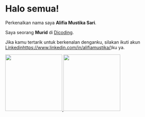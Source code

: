 # Halo semua! 

Perkenalkan nama saya **Alifia Mustika Sari**.

Saya seorang **Murid** di [Dicoding](https://www.dicoding.com/).

Jika kamu tertarik untuk berkenalan denganku, silakan ikuti akun [Linkedin](https://www.linkedin.com/in/alifiamustika/)https://www.linkedin.com/in/alifiamustika/)ku ya.

<p align="left">
<a href="https://github.com/alouvre">
  <img height="180em" src="https://github-readme-stats-eight-theta.vercel.app/api?username=dimasmds&show_icons=true&theme=algolia&include_all_commits=true&count_private=true"/>
  <img height="180em" src="https://github-readme-stats-eight-theta.vercel.app/api/top-langs/?username=dimasmds&layout=compact&langs_count=8&theme=algolia"/>
</a>
</p>
